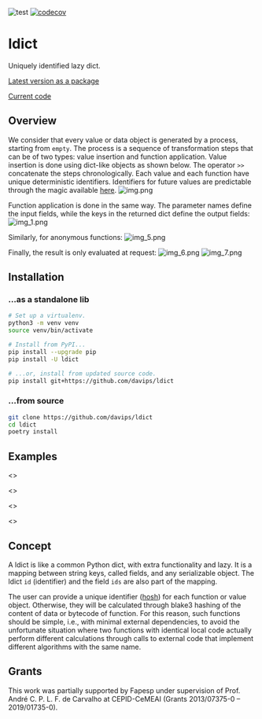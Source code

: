 ![test](https://github.com/davips/ldict/workflows/test/badge.svg)
[![codecov](https://codecov.io/gh/davips/ldict/branch/main/graph/badge.svg)](https://codecov.io/gh/davips/ldict)

# ldict
Uniquely identified lazy dict.

[Latest version as a package](https://pypi.org/project/ldict)

[Current code](https://github.com/davips/ldict)

## Overview
We consider that every value or data object is generated by a process, starting from `empty`.
The process is a sequence of transformation steps that can be of two types:
value insertion and function application.
Value insertion is done using dict-like objects as shown below.
The operator `>>` concatenate the steps chronologically.
Each value and each function have unique deterministic identifiers.
Identifiers for future values are predictable through the magic available [here](https://pypi.org/project/garoupa).
![img.png](https://raw.githubusercontent.com/davips/ldict/main/examples/img.png)

Function application is done in the same way.
The parameter names define the input fields,
while the keys in the returned dict define the output fields:
![img_1.png](https://raw.githubusercontent.com/davips/ldict/main/examples/img_1.png)

Similarly, for anonymous functions:
![img_5.png](https://raw.githubusercontent.com/davips/ldict/main/examples/img_5.png)

Finally, the result is only evaluated at request:
![img_6.png](https://raw.githubusercontent.com/davips/ldict/main/examples/img_6.png)
![img_7.png](https://raw.githubusercontent.com/davips/ldict/main/examples/img_7.png)


## Installation
### ...as a standalone lib
```bash
# Set up a virtualenv. 
python3 -m venv venv
source venv/bin/activate

# Install from PyPI...
pip install --upgrade pip
pip install -U ldict

# ...or, install from updated source code.
pip install git+https://github.com/davips/ldict
```

### ...from source
```bash
git clone https://github.com/davips/ldict
cd ldict
poetry install
```

## Examples
<<merging>>

<<apply>>

<<sampling>>

<<compositionofsets>>

<!--- ## Persistence
Extra dependencies can be installed to support saving data to disk or to a server in the network. 

**[still an ongoing work...]**

`poetry install -E full`
--->

## Concept
A ldict is like a common Python dict, with extra functionality and lazy.
It is a mapping between string keys, called fields, and any serializable object.
The ldict `id` (identifier) and the field `ids` are also part of the mapping.  

The user can provide a unique identifier ([hosh](https://pypi.org/project/garoupa))
for each function or value object.
Otherwise, they will be calculated through blake3 hashing of the content of data or bytecode of function.
For this reason, such functions should be simple, i.e.,
with minimal external dependencies, to avoid the unfortunate situation where two
functions with identical local code actually perform different calculations through
calls to external code that implement different algorithms with the same name.
<!--- Alternatively, a Hosh object can be passed inside the dict that is returned by the function, under the key "_id". --->

## Grants
This work was partially supported by Fapesp under supervision of
Prof. André C. P. L. F. de Carvalho at CEPID-CeMEAI (Grants 2013/07375-0 – 2019/01735-0).
